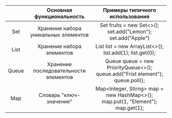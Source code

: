 ||Основная функциональность|Примеры типичного использования|
:-:|:-:|:-:|
Set|Хранение набора уникальных элементов|Set<String> fruits = new Set<>(); set.add("Lemon"); set.add("Apple")
List|Хранение набора элементов|List<Integer> list = new ArrayList<>(); list.add(1); list.get(0);
Queue|Хранение последовательности элементов|Queue<String> queue = new PriorityQueue<>(); queue.add("Frist element"); queue.poll();
Map|Словарь "ключ-значение"|Map<Integer, Stirng> map = new HashMap<>(); map.put(1, "Element"); map.get(1);

